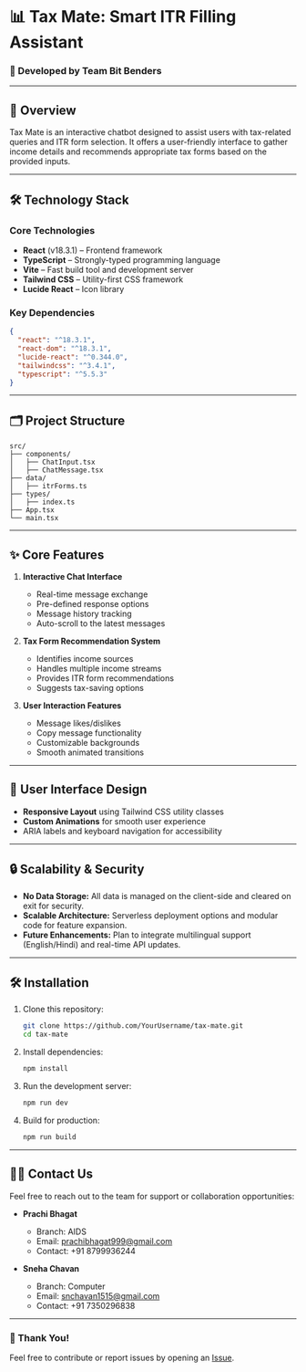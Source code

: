 # 📊 Tax Mate: Smart ITR Filling Assistant  

### 🚀 Developed by Team Bit Benders  

---

## 🌟 Overview  
Tax Mate is an interactive chatbot designed to assist users with tax-related queries and ITR form selection. It offers a user-friendly interface to gather income details and recommends appropriate tax forms based on the provided inputs.  

---

## 🛠️ Technology Stack  
### **Core Technologies**  
- **React** (v18.3.1) – Frontend framework  
- **TypeScript** – Strongly-typed programming language  
- **Vite** – Fast build tool and development server  
- **Tailwind CSS** – Utility-first CSS framework  
- **Lucide React** – Icon library  

### **Key Dependencies**  
```json
{
  "react": "^18.3.1",
  "react-dom": "^18.3.1",
  "lucide-react": "^0.344.0",
  "tailwindcss": "^3.4.1",
  "typescript": "^5.5.3"
}
```

---

## 🗂️ Project Structure  
```
src/
├── components/
│   ├── ChatInput.tsx
│   ├── ChatMessage.tsx
├── data/
│   ├── itrForms.ts
├── types/
│   ├── index.ts
├── App.tsx
└── main.tsx
```

---

## ✨ Core Features  
1. **Interactive Chat Interface**  
   - Real-time message exchange  
   - Pre-defined response options  
   - Message history tracking  
   - Auto-scroll to the latest messages  

2. **Tax Form Recommendation System**  
   - Identifies income sources  
   - Handles multiple income streams  
   - Provides ITR form recommendations  
   - Suggests tax-saving options  

3. **User Interaction Features**  
   - Message likes/dislikes  
   - Copy message functionality  
   - Customizable backgrounds  
   - Smooth animated transitions  

---

## 🎨 User Interface Design  
- **Responsive Layout** using Tailwind CSS utility classes  
- **Custom Animations** for smooth user experience  
- ARIA labels and keyboard navigation for accessibility  

---

## 🔒 Scalability & Security  
- **No Data Storage:** All data is managed on the client-side and cleared on exit for security.  
- **Scalable Architecture:** Serverless deployment options and modular code for feature expansion.  
- **Future Enhancements:** Plan to integrate multilingual support (English/Hindi) and real-time API updates.  

---

## 🛠️ Installation  

1. Clone this repository:  
   ```bash
   git clone https://github.com/YourUsername/tax-mate.git
   cd tax-mate
   ```

2. Install dependencies:  
   ```bash
   npm install
   ```

3. Run the development server:  
   ```bash
   npm run dev
   ```

4. Build for production:  
   ```bash
   npm run build
   ```

---

## 🧑‍💻 Contact Us  

Feel free to reach out to the team for support or collaboration opportunities:  

- **Prachi Bhagat**  
  - Branch: AIDS  
  - Email: [prachibhagat999@gmail.com](mailto:prachibhagat999@gmail.com)  
  - Contact: +91 8799936244  

- **Sneha Chavan**  
  - Branch: Computer  
  - Email: [snchavan1515@gmail.com](mailto:snchavan1515@gmail.com)  
  - Contact: +91 7350296838  


---

### 🙏 Thank You!  

Feel free to contribute or report issues by opening an [Issue](https://github.com/YourUsername/tax-mate/issues).  
